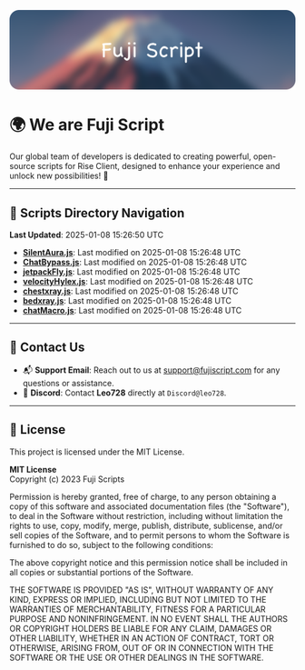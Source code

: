 ![Banner](.github/b.webp)

# 🌍 **We are Fuji Script**

Our global team of developers is dedicated to creating powerful, open-source scripts for Rise Client, designed to enhance your experience and unlock new possibilities! 🌟

---
<!-- SCRIPTS_NAVIGATION_START -->
## 📂 **Scripts Directory Navigation**

**Last Updated**: 2025-01-08 15:26:50 UTC

- **[SilentAura.js](scripts/SilentAura.js)**: Last modified on 2025-01-08 15:26:48 UTC
- **[ChatBypass.js](scripts/ChatBypass.js)**: Last modified on 2025-01-08 15:26:48 UTC
- **[jetpackFly.js](scripts/jetpackFly.js)**: Last modified on 2025-01-08 15:26:48 UTC
- **[velocityHylex.js](scripts/velocityHylex.js)**: Last modified on 2025-01-08 15:26:48 UTC
- **[chestxray.js](scripts/chestxray.js)**: Last modified on 2025-01-08 15:26:48 UTC
- **[bedxray.js](scripts/bedxray.js)**: Last modified on 2025-01-08 15:26:48 UTC
- **[chatMacro.js](scripts/chatMacro.js)**: Last modified on 2025-01-08 15:26:48 UTC

<!-- SCRIPTS_NAVIGATION_END -->

---

## 💬 **Contact Us**  
- 📬 **Support Email**: Reach out to us at [support@fujiscript.com](mailto:support@fujiscript.com) for any questions or assistance.  
- 💬 **Discord**: Contact **Leo728** directly at `Discord@leo728`.

---

## 📜 **License**

This project is licensed under the MIT License.  

**MIT License**  
Copyright (c) 2023 Fuji Scripts  

Permission is hereby granted, free of charge, to any person obtaining a copy of this software and associated documentation files (the "Software"), to deal in the Software without restriction, including without limitation the rights to use, copy, modify, merge, publish, distribute, sublicense, and/or sell copies of the Software, and to permit persons to whom the Software is furnished to do so, subject to the following conditions:  

The above copyright notice and this permission notice shall be included in all copies or substantial portions of the Software.  

THE SOFTWARE IS PROVIDED "AS IS", WITHOUT WARRANTY OF ANY KIND, EXPRESS OR IMPLIED, INCLUDING BUT NOT LIMITED TO THE WARRANTIES OF MERCHANTABILITY, FITNESS FOR A PARTICULAR PURPOSE AND NONINFRINGEMENT. IN NO EVENT SHALL THE AUTHORS OR COPYRIGHT HOLDERS BE LIABLE FOR ANY CLAIM, DAMAGES OR OTHER LIABILITY, WHETHER IN AN ACTION OF CONTRACT, TORT OR OTHERWISE, ARISING FROM, OUT OF OR IN CONNECTION WITH THE SOFTWARE OR THE USE OR OTHER DEALINGS IN THE SOFTWARE.  
